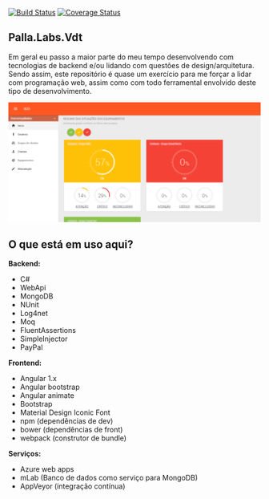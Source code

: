 [![Build Status](https://ci.appveyor.com/api/projects/status/github/mfpalladino/palla.labs.vdt?branch=master&svg=true)](https://ci.appveyor.com/api/projects/status/github/mfpalladino/palla.labs.vdt?branch=master&svg=true)
[![Coverage Status](https://coveralls.io/repos/github/mfpalladino/palla.labs.vdt/badge.svg?branch=master)](https://coveralls.io/github/mfpalladino/palla.labs.vdt?branch=master)

## Palla.Labs.Vdt

Em geral eu passo a maior parte do meu tempo desenvolvendo com tecnologias de backend e/ou lidando com questões de design/arquitetura. Sendo assim, este repositório é quase um exercício para me forçar a lidar com programação web, assim como com todo ferramental envolvido deste tipo de desenvolvimento.

![](https://github.com/mfpalladino/palla.labs.vdt/blob/master/Docs/screens/dashboard.png)

## O que está em uso aqui?

**Backend:**

- C#
- WebApi
- MongoDB
- NUnit
- Log4net
- Moq
- FluentAssertions
- SimpleInjector
- PayPal

**Frontend:**

- Angular 1.x
- Angular bootstrap
- Angular animate
- Bootstrap
- Material Design Iconic Font
- npm (dependências de dev)
- bower (dependências de front)
- webpack (construtor de bundle) 

**Serviços:**

- Azure web apps
- mLab (Banco de dados como serviço para MongoDB)
- AppVeyor (integração contínua)